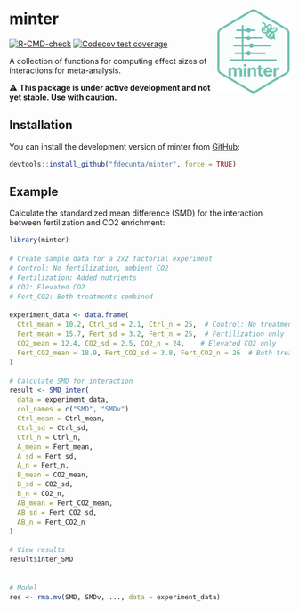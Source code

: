 
<!-- README.md is generated from README.Rmd. Please edit that file -->

# minter <img src="man/figures/minter_logo.png" align="right" alt="" width="130" />

<!-- badges: start -->

[![R-CMD-check](https://github.com/fdecunta/minter/actions/workflows/R-CMD-check.yaml/badge.svg)](https://github.com/fdecunta/minter/actions/workflows/R-CMD-check.yaml)
[![Codecov test
coverage](https://codecov.io/gh/fdecunta/minter/graph/badge.svg)](https://app.codecov.io/gh/fdecunta/minter)
<!-- badges: end -->

A collection of functions for computing effect sizes of interactions for
meta-analysis.

⚠️ **This package is under active development and not yet stable. Use
with caution.**

## Installation

You can install the development version of minter from
[GitHub](https://github.com/fdecunta/minter):

``` r
devtools::install_github("fdecunta/minter", force = TRUE)
```

## Example

Calculate the standardized mean difference (SMD) for the interaction
between fertilization and CO2 enrichment:

``` r
library(minter)

# Create sample data for a 2x2 factorial experiment
# Control: No fertilization, ambient CO2
# Fertilization: Added nutrients
# CO2: Elevated CO2
# Fert_CO2: Both treatments combined

experiment_data <- data.frame(
  Ctrl_mean = 10.2, Ctrl_sd = 2.1, Ctrl_n = 25,  # Control: No treatment
  Fert_mean = 15.7, Fert_sd = 3.2, Fert_n = 25,  # Fertilization only
  CO2_mean = 12.4, CO2_sd = 2.5, CO2_n = 24,    # Elevated CO2 only
  Fert_CO2_mean = 18.9, Fert_CO2_sd = 3.8, Fert_CO2_n = 26  # Both treatments
)

# Calculate SMD for interaction
result <- SMD_inter(
  data = experiment_data,
  col_names = c("SMD", "SMDv")
  Ctrl_mean = Ctrl_mean,
  Ctrl_sd = Ctrl_sd,
  Ctrl_n = Ctrl_n,
  A_mean = Fert_mean,
  A_sd = Fert_sd,
  A_n = Fert_n,
  B_mean = CO2_mean,
  B_sd = CO2_sd,
  B_n = CO2_n,
  AB_mean = Fert_CO2_mean,
  AB_sd = Fert_CO2_sd,
  AB_n = Fert_CO2_n
)

# View results
result$inter_SMD


# Model
res <- rma.mv(SMD, SMDv, ..., data = experiment_data)
```
